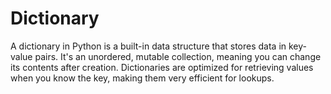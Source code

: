 # Dictionary
A dictionary in Python is a built-in data structure that stores data in key-value pairs. It's an unordered, mutable collection, meaning you can change its contents after creation. Dictionaries are optimized for retrieving values when you know the key, making them very efficient for lookups.
